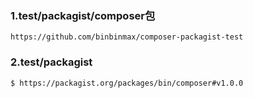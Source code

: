 ###  1.test/packagist/composer包

```
https://github.com/binbinmax/composer-packagist-test
```
### 2.test/packagist

```
$ https://packagist.org/packages/bin/composer#v1.0.0

```

